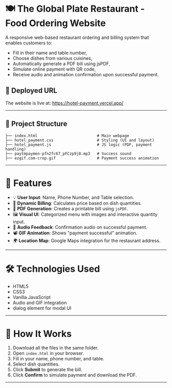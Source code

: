 # 🍽️ The Global Plate Restaurant - Food Ordering Website

A responsive web-based restaurant ordering and billing system that enables customers to:
- Fill in their name and table number,
- Choose dishes from various cuisines,
- Automatically generate a PDF bill using jsPDF,
- Simulate online payment with QR code,
- Receive audio and animation confirmation upon successful payment.

## 🚀 Deployed URL

The website is live at: https://hotel-payment.vercel.app/

---

## 📁 Project Structure
```
├── index.html                          # Main webpage
├── hotel_payment.css                   # Styling (UI and layout)
├── hotel_payment.js                    # JS logic (PDF, payment handling)
├── paytmpaymen-pfn2fc67_pFCzp9j8.mp3   # Success sound
├── ezgif.com-crop.gif                  # Payment success animation
```
---

# 🌟 Features

- 💡 **User Input**: Name, Phone Number, and Table selection.
- 🧾 **Dynamic Billing**: Calculates price based on dish quantities.
- 📄 **PDF Generation**: Creates a printable bill using `jsPDF`.
- 🖼️ **Visual UI**: Categorized menu with images and interactive quantity input.
- 🎵 **Audio Feedback**: Confirmation audio on successful payment.
- 📽️ **GIF Animation**: Shows "payment successful" animation.
- 🌍 **Location Map**: Google Maps integration for the restaurant address.

---

# 🛠️ Technologies Used

- HTML5
- CSS3
- Vanilla JavaScript
- Audio and GIF integration
- dialog element for modal UI

---

# 📎 How It Works

1. Download all the files in the same folder.
2. Open `index.html` in your browser.
3. Fill in your name, phone number, and table.
4. Select dish quantities.
5. Click **Submit** to generate the bill.
6. Click **Confirm** to simulate payment and download the PDF.

---
